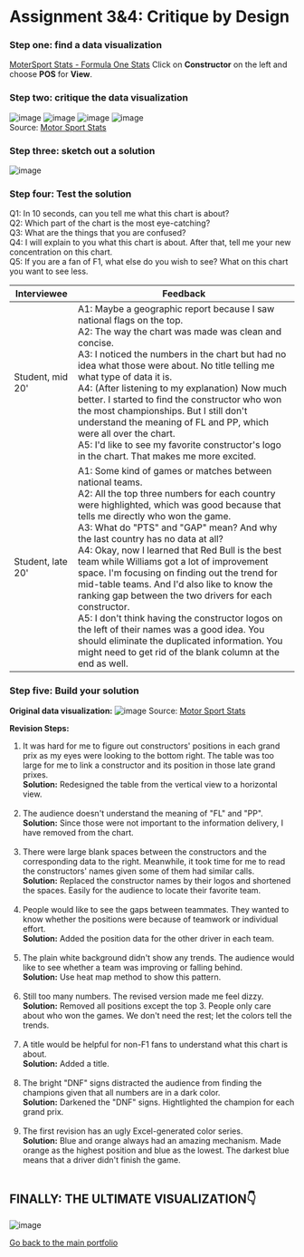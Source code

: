# Assignment 3&4: Critique by Design

### Step one: find a data visualization
[MoterSport Stats - Formula One Stats](https://www.motorsportstats.com/results/formula-one/2022/brazilian-grand-prix/standings)
Click on **Constructor** on the left and choose **POS** for **View**.


### Step two: critique the data visualization
![image](https://user-images.githubusercontent.com/102596125/202081814-48d6bbb8-7256-42b5-8021-555e88b7c29c.png)
![image](https://user-images.githubusercontent.com/102596125/202081835-d13f1da6-5b20-46b9-86c6-2dec75fd28f6.png)
![image](https://user-images.githubusercontent.com/102596125/202081853-37ac0604-db77-46ae-a304-d64d18642bd4.png)
![image](https://user-images.githubusercontent.com/102596125/202081866-2c9cabf3-fa89-4b77-89eb-aa3ef32b57e5.png)
<br />
Source: [Motor Sport Stats](https://www.motorsportstats.com/results/formula-one/2022/brazilian-grand-prix/standings)


### Step three: sketch out a solution
![image](https://user-images.githubusercontent.com/102596125/202118298-473ebf8d-83f2-4a4f-9136-a1ffcff15bc8.png)


### Step four: Test the solution
Q1: In 10 seconds, can you tell me what this chart is about?<br />
Q2: Which part of the chart is the most eye-catching?<br />
Q3: What are the things that you are confused? <br />
Q4: I will explain to you what this chart is about. After that, tell me your new concentration on this chart.<br />
Q5: If you are a fan of F1, what else do you wish to see? What on this chart you want to see less.<br />

Interviewee  | Feedback
------------- | -------------
Student, mid 20'  | A1: Maybe a geographic report because I saw national flags on the top.<br />A2: The way the chart was made was clean and concise.<br />A3: I noticed the numbers in the chart but had no idea what those were about. No title telling me what type of data it is.<br />A4: (After listening to my explanation) Now much better. I started to find the constructor who won the most championships. But I still don't understand the meaning of FL and PP, which were all over the chart.<br />A5: I'd like to see my favorite constructor's logo in the chart. That makes me more excited.
Student, late 20'  | A1: Some kind of games or matches between national teams.<br />A2: All the top three numbers for each country were highlighted, which was good because that tells me directly who won the game.<br />A3: What do "PTS" and "GAP" mean? And why the last country has no data at all?<br />A4: Okay, now I learned that Red Bull is the best team while Williams got a lot of improvement space. I'm focusing on finding out the trend for mid-table teams. And I'd also like to know the ranking gap between the two drivers for each constructor.<br />A5: I don't think having the constructor logos on the left of their names was a good idea. You should eliminate the duplicated information. You might need to get rid of the blank column at the end as well.


### Step five: Build your solution
**Original data visualization:**
![image](https://user-images.githubusercontent.com/102596125/202100403-4d97898a-d48b-4858-8b40-febc6336b965.png)
Source: [Motor Sport Stats](https://www.motorsportstats.com/results/formula-one/2022/brazilian-grand-prix/standings)

**Revision Steps:**
1. It was hard for me to figure out constructors' positions in each grand prix as my eyes were looking to the bottom right. The table was too large for me to link a constructor and its position in those late grand prixes.<br />
**Solution:** Redesigned the table from the vertical view to a horizontal view.<br /><br />
2. The audience doesn't understand the meaning of "FL" and "PP".<br />
**Solution:** Since those were not important to the information delivery, I have removed from the chart.<br /><br />
3. There were large blank spaces between the constructors and the corresponding data to the right. Meanwhile, it took time for me to read the constructors' names given some of them had similar calls.<br />
**Solution:** Replaced the constructor names by their logos and shortened the spaces. Easily for the audience to locate their favorite team.<br /><br />
4. People would like to see the gaps between teammates. They wanted to know whether the positions were because of teamwork or individual effort.<br />
**Solution:** Added the position data for the other driver in each team.<br /><br />
5. The plain white background didn't show any trends. The audience would like to see whether a team was improving or falling behind.<br />
**Solution:** Use heat map method to show this pattern.<br /><br />
6. Still too many numbers. The revised version made me feel dizzy.<br />
**Solution:** Removed all positions except the top 3. People only care about who won the games. We don't need the rest; let the colors tell the trends.<br /><br />
7. A title would be helpful for non-F1 fans to understand what this chart is about.<br />
**Solution:** Added a title.<br /><br />
8. The bright "DNF" signs distracted the audience from finding the champions given that all numbers are in a dark color.<br />
**Solution:** Darkened the "DNF" signs. Hightlighted the champion for each grand prix.<br /><br />
9. The first revision has an ugly Excel-generated color series.<br />
**Solution:** Blue and orange always had an amazing mechanism. Made orange as the highest position and blue as the lowest. The darkest blue means that a driver didn't finish the game.<br /><br />

## FINALLY: THE ULTIMATE VISUALIZATION👇
![image](https://user-images.githubusercontent.com/102596125/202099385-da192375-5f59-443e-91b3-7987a166698d.png)

[Go back to the main portfolio](https://channingatcmu.github.io/94870-B2-Tell-Stories-with-Data---Channing/)
